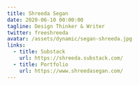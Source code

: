 ```yaml
---
title: Shreeda Segan
date: 2020-06-10 00:00:00
tagline: Design Thinker & Writer
twitter: freeshreeda
avatar: /assets/dynamic/segan-shreeda.jpg
links:
  - title: Substack
    url: https://shreeda.substack.com/
  - title: Portfolio
    url: https://www.shreedasegan.com/
---
```

